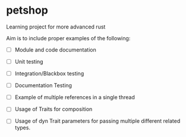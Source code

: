 # petshop
Learning project for more advanced rust

Aim is to include proper examples of the following:

- [ ] Module and code documentation
- [ ] Unit testing
- [ ] Integration/Blackbox testing
- [ ] Documentation Testing
- [ ] Example of multiple references in a single thread
- [ ] Usage of Traits for composition
- [ ] Usage of dyn Trait parameters for passing multiple different related
      types.

